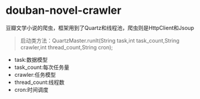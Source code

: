 # douban-novel-crawler
豆瓣文学小说的爬虫，框架用到了Quartz和线程池，爬虫则是HttpClient和Jsoup

> 启动类方法：QuartzMaster.runIt(String task,int task_count,String crawler,int thread_count,String cron);

- task:数据模型
- task_count:每次任务量
- crawler:任务模型
- thread_count:线程数
- cron:时间调度
